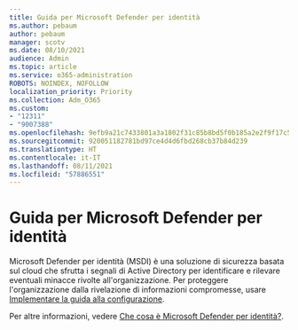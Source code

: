 ```yaml
---
title: Guida per Microsoft Defender per identità
ms.author: pebaum
author: pebaum
manager: scotv
ms.date: 08/10/2021
audience: Admin
ms.topic: article
ms.service: o365-administration
ROBOTS: NOINDEX, NOFOLLOW
localization_priority: Priority
ms.collection: Adm_O365
ms.custom:
- "12311"
- "9007388"
ms.openlocfilehash: 9efb9a21c7433801a3a1802f31c85b8bd5f0b185a2e2f9f17c5a49bb4cfed7a5
ms.sourcegitcommit: 920051182781bd97ce4d4d6fbd268cb37b84d239
ms.translationtype: HT
ms.contentlocale: it-IT
ms.lasthandoff: 08/11/2021
ms.locfileid: "57886551"
---
```

# <a name="microsoft-defender-for-identity-guide"></a>Guida per Microsoft Defender per identità

Microsoft Defender per identità (MSDI) è una soluzione di sicurezza basata sul cloud che sfrutta i segnali di Active Directory per identificare e rilevare eventuali minacce rivolte all'organizzazione. Per proteggere l'organizzazione dalla rivelazione di informazioni compromesse, usare [Implementare la guida alla configurazione](https://portal.office.com/adminportal/home?#/modernonboarding/microsoftdefenderforidentitysetupguide). 

Per altre informazioni, vedere [Che cosa è Microsoft Defender per identità?](https://docs.microsoft.com/defender-for-identity/what-is).  

